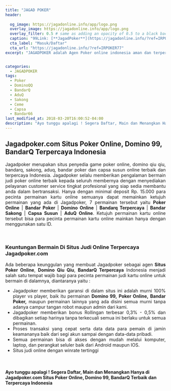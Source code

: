 ```yaml
---
title: "JAGAD POKER"
header:
  
  og_image: https://jagadonline.info/app/logo.png
  overlay_image: https://jagadonline.info/app/logo.png
  overlay_filter: 0.5 # same as adding an opacity of 0.5 to a black background
  caption: "99Link: [**JagadPoker**](https://jagadonline.info/?ref=IRPOKER77)"
  cta_label: "Masuk/Daftar"
  cta_url: "https://jagadonline.info/?ref=IRPOKER77"
excerpt: "JAGADPOKER adalah Agen Poker online indonesia aman dan terpercaya yang menyediakan permainan Bandarq Online, DominoQQ, Capsa Susun, Bandar Poker, AduQ dan PokerQQ."


categories:
  - JAGADPOKER
tags:
  - Poker
  - DominoQQ
  - BandarQ
  - AduQ
  - Sakong
  - Ceme
  - Capsa
  - Bandar66
last_modified_at: 2018-03-20T16:00:52-04:00
description: "Ayo tunggu apalagi ! Segera Daftar, Main dan Menangkan Hanya di Jagadpoker.com Situs Poker Online, Domino 99, BandarQ Terbaik dan Terpercaya Indonesia."
---
```

<h2>Jagadpoker.com Situs Poker Online, Domino 99, BandarQ Terpercaya Indonesia</h2>
<p style="text-align:justify">Jagadpoker merupakan situs penyedia game poker online, domino qiu qiu, bandarq, sakong, aduq, bandar poker dan capsa susun online terbaik dan terpercaya Indonesia. Jagadpoker selalu memberikan pengalaman bermain judi poker online terbaik kepada seluruh membernya dengan menyediakan pelayanan customer service tingkat profesional yang siap sedia membantu anda dalam bertransaksi. Hanya dengan minimal deposit Rp. 15.000 para pecinta permainan kartu online semuanya dapat memainkan ketujuh permainan yang ada di Jagadpoker, 7 permainan tersebut yaitu <b>Poker Online</b> | <b>Bandar Poker</b> | <b>Domino Online</b> | <b>Bandarq Terpercaya</b> | <b>Bandar Sakong</b> | <b>Capsa Susun</b> | <b>AduQ Online</b>. Ketujuh permainan kartu online tersebut bisa para pecinta permainan kartu online mainkan hanya dengan menggunakan satu ID.</p>
<br>
<h3>Keuntungan Bermain Di Situs Judi Online Terpercaya Jagadpoker.com</h3>
<p style="text-align:justify">Ada beberapa keunggulan yang membuat Jagadpoker sebagai agen <b>Situs Poker Online</b>, <b>Domino Qiu Qiu</b>, <b>BandarQ Terpercaya</b> Indonesia menjadi salah satu tempat wajib bagi para pecinta permainan judi kartu online untuk bermain di dalamnya, diantaranya yaitu :</p>
<ul><li align="justify">Jagadpoker memberikan garansi di dalam situs ini adalah murni 100% player vs player, baik itu permainan <b>Domino 99,</b> <b>Poker Online,</b> <b>Bandar Poker,</b> maupun permainan lainnya yang ada disini semua murni tanpa adanya campur tangan robot maupun admin dari kami.</li>
<li align="justify">Jagadpoker memberikan bonus Rollingan terbesar 0,3% - 0,5% dan dibagikan setiap harinya tanpa terkecuali semua ini berlaku untuk semua permainan.</li>
<li align="justify">Proses transaksi yang cepat serta data data para pemain di jamin keamananya baik dari segi akun sampai dengan data-data pribadi.</li>
<li align="justify">Semua permainan bisa di akses dengan mudah melalui komputer, laptop, dan perangkat seluler baik dari Android maupun IOS.</li>
<li align="justify">Situs judi online dengan winrate tertinggi</li></ul>
<br>
<h4>Ayo tunggu apalagi ! Segera Daftar, Main dan Menangkan Hanya di Jagadpoker.com Situs Poker Online, Domino 99, BandarQ Terbaik dan Terpercaya Indonesia</h4><br>
